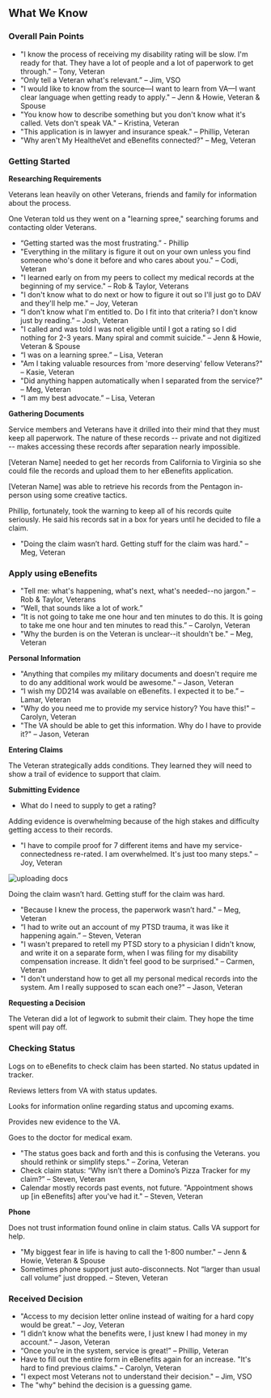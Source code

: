 ## What We Know

### Overall Pain Points
* "I know the process of receiving my disability rating will be slow. I'm ready for that. They have a lot of people and a lot of paperwork to get through." – Tony, Veteran
* “Only tell a Veteran what's relevant.” – Jim, VSO
* "I would like to know from the source—I want to learn from VA—I want clear language when getting ready to apply." – Jenn & Howie, Veteran & Spouse
* "You know how to describe something but you don't know what it's called. Vets don't speak VA." – Kristina, Veteran 
* "This application is in lawyer and insurance speak." – Phillip, Veteran 
* "Why aren't My HealtheVet and eBenefits connected?" – Meg, Veteran 

### Getting Started

__Researching Requirements__

Veterans lean heavily on other Veterans, friends and family for information about the process. 

One Veteran told us they went on a "learning spree," searching forums and contacting older Veterans.

* “Getting started was the most frustrating.” - Phillip
* "Everything in the military is figure it out on your own unless you find someone who's done it before and who cares about you." – Codi, Veteran
* "I learned early on from my peers to collect my medical records at the beginning of my service." – Rob & Taylor, Veterans
* "I don't know what to do next or how to figure it out so I'll just go to DAV and they'll help me." – Joy, Veteran
* “I don't know what I'm entitled to. Do I fit into that criteria? I don't know just by reading.” – Josh, Veteran
* "I called and was told I was not eligible until I got a rating so I did nothing for 2-3 years. Many spiral and commit suicide." – Jenn & Howie, Veteran & Spouse
* “I was on a learning spree.” – Lisa, Veteran
* "Am I taking valuable resources from 'more deserving' fellow Veterans?" – Kasie, Veteran
* "Did anything happen automatically when I separated from the service?" – Meg, Veteran
* “I am my best advocate.” – Lisa, Veteran

__Gathering Documents__

Service members and Veterans have it drilled into their mind that they must keep all paperwork. The nature of these records -- private and not digitized -- makes accessing these records after separation nearly impossible.

[Veteran Name] needed to get her records from California to Virginia so she could file the records and upload them to her eBenefits application.

[Veteran Name] was able to retrieve his records from the Pentagon in-person using some creative tactics.

Phillip, fortunately, took the warning to keep all of his records quite seriously. He said his records sat in a box for years until he decided to file a claim.

* "Doing the claim wasn’t hard. Getting stuff for the claim was hard." – Meg, Veteran

### Apply using eBenefits

* "Tell me: what's happening, what's next, what's needed--no jargon." – Rob & Taylor, Veterans
* “Well, that sounds like a lot of work.” 
* “It is not going to take me one hour and ten minutes to do this. It is going to take me one hour and ten minutes to read this.” – Carolyn, Veteran 
* "Why the burden is on the Veteran is unclear--it shouldn't be." – Meg, Veteran 

__Personal Information__

* "Anything that compiles my military documents and doesn't require me to do any additional work would be awesome." – Jason, Veteran
* “I wish my DD214 was available on eBenefits. I expected it to be.” – Lamar, Veteran
* "Why do you need me to provide my service history? You have this!" – Carolyn, Veteran
* "The VA should be able to get this information. Why do I have to provide it?" – Jason, Veteran 

__Entering Claims__

The Veteran strategically adds conditions. They learned they will need to show a trail of evidence to support that claim.

__Submitting Evidence__

* What do I need to supply to get a rating? 

Adding evidence is overwhelming because of the high stakes and difficulty getting access to their records.
* "I have to compile proof for 7 different items and have my service-connectedness re-rated. I am overwhelmed. It's just too many steps." – Joy, Veteran

![uploading docs](https://github.com/department-of-veterans-affairs/vets.gov-team/blob/master/Products/Disability/Disability%20526EZ/research/data/successful_unsuccessful_ebenefits.png)

Doing the claim wasn’t hard. Getting stuff for the claim was hard.

* "Because I knew the process, the paperwork wasn’t hard." – Meg, Veteran
* “I had to write out an account of my PTSD trauma, it was like it happening again.” – Steven, Veteran 
* "I wasn't prepared to retell my PTSD story to a physician I didn't know, and write it on a separate form, when I was filing for my disability compensation increase. It didn't feel good to be surprised." – Carmen, Veteran 
* "I don't understand how to get all my personal medical records into the system. Am I really supposed to scan each one?" – Jason, Veteran

__Requesting a Decision__

The Veteran did a lot of legwork to submit their claim. They hope the time spent will pay off.

### Checking Status

Logs on to eBenefits to check claim has been started. No status updated in tracker.

Reviews letters from VA with status updates.

Looks for information online regarding status and upcoming exams.

Provides new evidence to the VA.

Goes to the doctor for medical exam.

* "The status goes back and forth and this is confusing the Veterans. you should rethink or simplify steps." – Zorina, Veteran
* Check claim status: “Why isn’t there a Domino’s Pizza Tracker for my claim?” – Steven, Veteran
* Calendar mostly records past events, not future. "Appointment shows up [in eBenefits] after you've had it." – Steven, Veteran

__Phone__

Does not trust information found online in claim status. Calls VA support for help.

* "My biggest fear in life is having to call the 1-800 number." – Jenn & Howie, Veteran & Spouse
* Sometimes phone support just auto-disconnects. Not “larger than usual call volume” just dropped. – Steven, Veteran

### Received Decision

* "Access to my decision letter online instead of waiting for a hard copy would be great." – Joy, Veteran
* “I didn’t know what the benefits were, I just knew I had money in my account." – Jason, Veteran
* “Once you’re in the system, service is great!” – Phillip, Veteran
* Have to fill out the entire form in eBenefits again for an increase. "It's hard to find previous claims." – Carolyn, Veteran
* "I expect most Veterans not to understand their decision." – Jim, VSO
* The "why" behind the decision is a guessing game.
